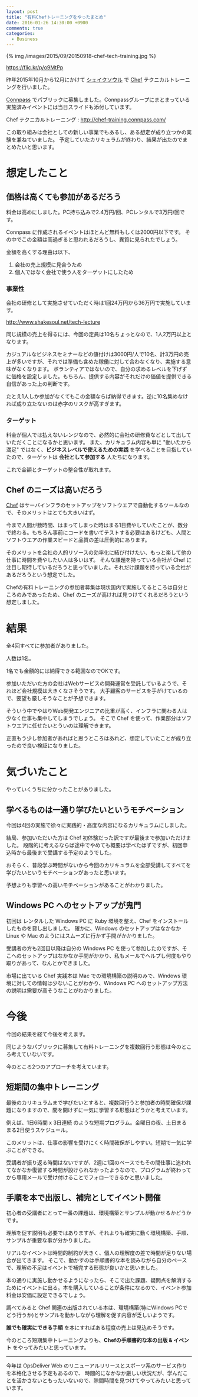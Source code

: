 ```yaml
---
layout: post
title: "有料Chefトレーニングをやったまとめ"
date: 2016-01-26 14:30:00 +0900
comments: true
categories:
  - Business
---
```

{% img /images/2015/09/20150918-chef-tech-training.jpg %}

https://flic.kr/p/o9MtPp

昨年2015年10月から12月にかけて [シェイクソウル] で [Chef] テクニカルトレーニングを行いました。

[Connpass] でパブリックに募集しました。Connpassグループにまとまっている実施済みイベントには当日スライドも添付しています。

Chef テクニカルトレーニング : http://chef-training.connpass.com/

この取り組みは会社としての新しい事業でもあるし、ある想定が成り立つかの実験を兼ねていました。
予定していたカリキュラムが終わり、結果が出たのでまとめたいと思います。

# 想定したこと

## 価格は高くても参加があるだろう

料金は高めにしました。PC持ち込みで2.4万円/回、PCレンタルで3万円/回です。

Connpass に作成されるイベントはほとんど無料もしくは2000円以下です。
その中でこの金額は高過ぎると思われるだろうし、異質に見られたでしょう。

金額を高くする理由は以下、

1. 会社の売上規模に見合うため
1. 個人ではなく会社で使う人をターゲットにしたため

### 事業性

会社の研修として実施させていただく時は1回24万円から36万円で実施しています。

http://www.shakesoul.net/tech-lecture

同じ規模の売上を得るには、今回の定員は10名ちょっとなので、1人2万円以上となります。

カジュアルなビジネスセミナーなどの値付けは3000円/人で10名、計3万円の売上が多いですが、それでは準備も含めた稼働に対して合わなくなり、実施する意味がなくなります。
ボランティアではないので、自分の求めるレベルを下げずに価格を設定しました。もちろん、提供する内容がそれだけの価値を提供できる自信があった上の判断です。

たとえ1人しか参加がなくてもこの金額ならば納得できます。逆に10名集めなければ成り立たないのは赤字のリスクが高すぎます。

<!-- more -->

### ターゲット

料金が個人では払えないレンジなので、必然的に会社の研修費などとして出していただくことになるかと思います。
また、カリキュラム内容も単に "動いたから満足" ではなく、**ビジネスレベルで使えるための実践** を学べることを目指していたので、ターゲットは **会社として参加する** 人たちになります。

これで金額とターゲットの整合性が取れます。


## Chef のニーズは高いだろう

[Chef] はサーバインフラのセットアップをソフトウエアで自動化するツールなので、そのメリットはとても大きいはず。

今まで人間が数時間、はまってしまった時はまる1日費やしていたことが、数分で終わる。もちろん事前にコードを書いてテストする必要はあるけども、人間とソフトウエアの作業スピードと品質の差は圧倒的にあります。

そのメリットを会社の人的リソースの効率化に結び付けたい、もっと楽して他の仕事に時間を費やしたい人は多いはず。
そんな課題を持っている会社が Chef に注目し期待しているだろうと思っていました。それだけ課題を持っている会社があるだろうという想定でした。

Chefの有料トレーニングの参加者募集は現状国内で実施してるところは自分ところのみであったため、Chef のニーズが高ければ見つけてくれるだろうという想定しました。


# 結果

全4回すべてに参加者がありました。

人数は1名。

1名でも金額的には納得できる範囲なのでOKです。

参加いただいた方の会社はWebサービスの開発運営を受託しているようで、それほど会社規模は大きくなさそうです。
大手顧客のサービスを手がけているので、要望も厳しそうなことが予想できます。

そういう中でやはりWeb開発エンジニアの比重が高く、インフラに関わる人は少なく仕事も集中してしまうでしょう。
そこで Chef を使って、作業部分はソフトウエアに任せたいとういのは理解できます。

正直もう少し参加者があればと思うところはあれど、想定していたことが成り立ったので良い検証になりました。

# 気づいたこと

やっていくうちに分かったことがありました。

## 学べるものは一通り学びたいというモチベーション

今回は4回の実施で徐々に実践的・高度な内容になるカリキュラムにしました。

結局、参加いただいた方は Chef 初体験だった訳ですが最後まで参加いただけました。
段階的に考えるならば途中でやめても概要は学べたはずですが、初回申込時から最後まで受講する予定のようでした。

おそらく、普段学ぶ時間がないから今回のカリキュラムを全部受講してすべてを学びたいというモチベーションがあったと思います。

予想よりも学習への高いモチベーションがあることがわかりました。

## Windows PC へのセットアップが鬼門

初回は レンタルした Windows PC に Ruby 環境を整え、Chef をインストールしたものを貸し出しました。
確かに、Windows のセットアップはなかなか Linux や Mac のようにはスムーズに行かず手間がかかりました。

受講者の方も2回目以降は自分の Windows PC を使って参加したのですが、そこへのセットアップはなかなか手間がかかり、私もメールでヘルプし何度もやり取りがあって、なんとかできました。

市場に出ている Chef 実践本は Mac での環境構築の説明のみで、Windows 環境に対しての情報は少ないことがわかり、Windows PC へのセットアップ方法の説明は需要が高そうなことがわかりました。

# 今後

今回の結果を経て今後を考えます。

同じようなパブリックに募集して有料トレーニングを複数回行う形態は今のところ考えていないです。

今のところ2つのアプローチを考えています。

## 短期間の集中トレーニング

最後のカリキュラムまで学びたいとすると、複数回行うと参加者の時間確保が課題になりますので、間を開けずに一気に学習する形態はどうかと考えています。

例えば、1日6時間 x 3日連続 のような短期プログラム。金曜日の夜、土日まるまる2日使うスケジュール。

このメリットは、仕事の影響を受けにくく時間確保がしやすい。短期で一気に学ぶことができる。

受講者が振り返る時間はないですが、2週に1回のペースでもその間仕事に追われてなかなか復習する時間が設けられなかったようなので、プログラムが終わってから専用メールで受け付けることでフォローできるかと思いました。

## 手順を本で出版し、補完としてイベント開催

初心者の受講者にとって一番の課題は、環境構築とサンプルが動かせるかどうかです。

理解を促す説明も必要ではありますが、それよりも確実に動く環境構築、手順、サンプルが重要な事が分かりました。

リアルなイベントは時間的制約が大きく、個人の理解度の差で時間が足りない場合が出てきます。
そこで、動かすのは手順書的な本を読みながら自分のペースで、理解の不足はイベントで補完する形態が良いかと思いました。

本の通りに実施し動かせるようになったら、そこで出た課題、疑問点を解消するためにイベントに出る。本を購入していることが条件になるので、イベント参加料金は安価に設定できるでしょう。

調べてみると Chef 関連の出版されている本は、環境構築(特にWindows PCでどう行うか)とサンプルを動かしながら理解を促す内容が乏しいようです。

**誰でも確実にできる手順** を本にすればある程度の売上は見込めそうです。

今のところ短期集中トレーニングよりも、**Chefの手順書的な本の出版 & イベント** をやってみたいと思っています。

<hr>

今年は OpsDeliver Web のリニューアルリリースとスポーツ系のサービス作りを本格化させる予定もあるので、
時間的になかなか厳しい状況だが、学んだことを活かさないともったいないので、隙間時間を見つけてやってみたいと思っています。

[シェイクソウル]: http://www.shakesoul.net
[Chef]: https://www.chef.io/
[Connpass]: http://connpass.com/
